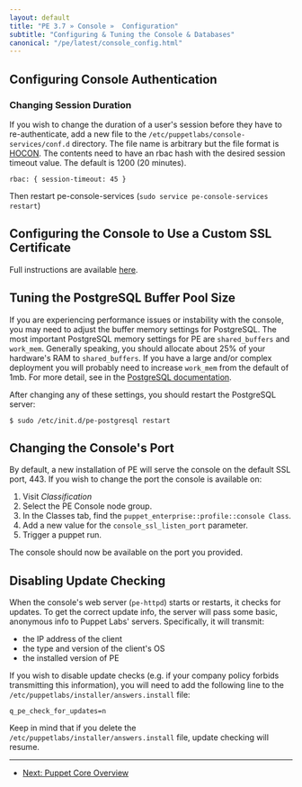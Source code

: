 ```yaml
---
layout: default
title: "PE 3.7 » Console »  Configuration"
subtitle: "Configuring & Tuning the Console & Databases"
canonical: "/pe/latest/console_config.html"
---
```


Configuring Console Authentication
-----

### Changing Session Duration

If you wish to change the duration of a user's session before they have to re-authenticate, add a new file to the `/etc/puppetlabs/console-services/conf.d` directory. The file name is arbitrary but the file format is [HOCON](https://github.com/typesafehub/config). The contents need to have an rbac hash with the desired session timeout value. The default is 1200 (20 minutes).

    rbac: { session-timeout: 45 }

Then restart pe-console-services (`sudo service pe-console-services restart`)

Configuring the Console to Use a Custom SSL Certificate
-------

Full instructions are available [here](./custom_console_cert.html).


Tuning the PostgreSQL Buffer Pool Size
-----

If you are experiencing performance issues or instability with the console, you may need to adjust the buffer memory settings for PostgreSQL. The most important PostgreSQL memory settings for PE are `shared_buffers` and `work_mem`.  Generally speaking, you should allocate about 25% of your hardware's RAM to `shared_buffers`. If you have a large and/or complex deployment you will probably need to increase `work_mem` from the default of 1mb. For more detail, see in the [PostgreSQL documentation](http://www.postgresql.org/docs/9.2/static/runtime-config-resource.html).

After changing any of these settings, you should restart the PostgreSQL server:

    $ sudo /etc/init.d/pe-postgresql restart


Changing the Console's Port
-----

By default, a new installation of PE will serve the console on the default SSL port, 443. If you wish to change the port the console is available on:

1. Visit *Classification*
2. Select the PE Console node group.
3. In the Classes tab, find the `puppet_enterprise::profile::console Class`.
4. Add a new value for the `console_ssl_listen_port` parameter.
5. Trigger a puppet run.

The console should now be available on the port you provided.

Disabling Update Checking
-----

When the console's web server (`pe-httpd`) starts or restarts, it checks for updates. To get the correct update info, the server will pass some basic, anonymous info to Puppet Labs' servers. Specifically, it will transmit:

* the IP address of the client
* the type and version of the client's OS
* the installed version of PE

If you wish to disable update checks (e.g. if your company policy forbids transmitting this information), you will need to add the following line to the `/etc/puppetlabs/installer/answers.install` file:

    q_pe_check_for_updates=n

Keep in mind that if you delete the `/etc/puppetlabs/installer/answers.install` file, update checking will resume.


* * *

- [Next: Puppet Core Overview ](./puppet_overview.html)
